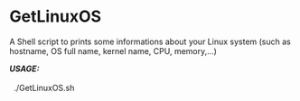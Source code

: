 # GetLinuxOS
A Shell script to prints some informations about your Linux system (such as hostname, OS full name, kernel name, CPU, memory,...)

<em><strong> USAGE: </strong></em><br><br>
&nbsp; ./GetLinuxOS.sh
